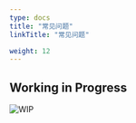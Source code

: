```yaml
---
type: docs
title: "常见问题"
linkTitle: "常见问题"

weight: 12
---
```


## Working in Progress

![WIP](https://infi-img.oss-cn-hangzhou.aliyuncs.com/img/tumblr_o68i2aVvlE1s9f4joo1_500.gif)
